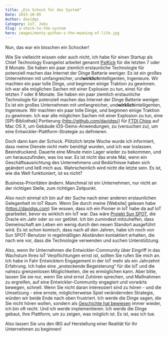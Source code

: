 ```yaml
---
title: „Ein Schock für das System“
Date: 2015-10-05
Author: davidgs
Category: IoT, Jobs
Slug: a-shock-to-the-system
hero: images/monty-python-s-the-meaning-of-life.jpg
---
```


Nun, das war ein bisschen ein Schocker!

Wie Sie vielleicht wissen oder auch nicht, ich habe für einen Startup als Chief Technology Evangelist arbeitet genannt [PsiKick](http://www.psikick.com) für die letzten 7 oder 8 Monate. Sie haben ein paar ziemlich erstaunliche Technologie für potenziell machen das Internet der Dinge Batterie weniger. Es ist ein großes Unternehmen mit umfangreicher, und**wirklich**intelligenten, Ingenieure. Wir machten ein paar tolle Dinge, und beginnen einige Traktion zu gewinnen. Ich war alle möglichen Sachen mit einer Explosion zu tun, eine) für die letzten 7 oder 8 Monate. Sie haben ein paar ziemlich erstaunliche Technologie für potenziell machen das Internet der Dinge Batterie weniger. Es ist ein großes Unternehmen mit umfangreicher, und**wirklich**intelligenten, Ingenieure. Wir machten ein paar tolle Dinge, und beginnen einige Traktion zu gewinnen. Ich war alle möglichen Sachen mit einer Explosion zu tun, eine [SPI-Bibliothek] Portierung (http://github.com/davidgs/) für [FTDI Chips](http://github.com/davidgs/) auf Mac OS X, um Gebäude iOS-Demo-Anwendungen, zu (versuchen zu), um eine Entwickler-Plattform-Strategie zu definieren.

Doch dann kam der Schock. Plötzlich letzte Woche wurde ich informiert, dass meine Dienste nicht mehr benötigt wurden, und ich war loslassen. Beeindruckend. Dauerte eine Minute mein Lager wieder zu bekommen, und um herauszufinden, was los war. Es ist nicht das erste Mal, wenn ein Geschäftsausrichtung des Unternehmens und Bedürfnisse haben sich geändert und ließ mich aus. Wahrscheinlich wird nicht die letzte sein. Es ist, wie die Welt funktioniert, ist es nicht?

Business-Prioritäten ändern. Manchmal ist ein Unternehmen, nur nicht an der richtigen Stelle, zum richtigen Zeitpunkt.

Also noch einmal ich bin auf der Suche nach einer anderen erstaunlichen Gelegenheit im IoT Raum. Wenn Sie durch meine [Website] gelesen habe (https://davidgs.com) Sie wissen, dass ich ein Pionier in IoT habe da auf IoT gearbeitet, bevor es wirklich ein IoT war. Das wäre [Projekt Sun SPOT](https://davidgs.com), die Oracle ein Jahr oder so vor getötet. Ich bin zumindest mitzuhelfen, dass Gemeinschaft am Leben ein wenig durch den neuen Standort ausgeführt wird. Es ist schon komisch, dass nach all den Jahren, habe ich noch von Sun SPOT-Benutzer in regelmäßigen Abständen kontaktiert erhalten, die nach wie vor, dass die Technologie verwenden und suchen Unterstützung.

Also, wenn Ihr Unternehmen die Entwickler-Community über Eingriff in das Wachstum Ihres IoT Verpflichtungen ernst ist, sollten Sie rufen Sie mich an. Ich habe in Fahr Entwicklern Engagement in der IoT mehr als ein Jahrzehnt Erfahrung. Ich habe eine „ansteckende Begeisterung“ für die IoT und die nahezu grenzenlosen Möglichkeiten, die es ermöglichen kann. Aber bitte, lassen Sie sie nur, wenn Sie sind ernst Zuhören sprechen, und Maßnahmen zu ergreifen, auf eine Entwickler-Community engagiert und vorwärts bewegen, schnell. Wenn Sie nicht daran interessiert sind zu hören - und die Umsetzung - eine ernste, möglicherweise Spiel verändernden Strategie, würden wir beide Ende nach oben frustriert. Ich werde die Dinge sagen, die Sie nicht hören wollen, sondern als [Geschichte hat bewiesen](/posts/category/iot/whos-going-to-drive-iot-innovation/ ) immer wieder, ich bin oft recht. Und ich werde implementieren. Ich werde die Dinge gebaut, Ihre Plattform, um zu zeigen, was möglich ist. Es ist, was ich tue.

Also lassen Sie uns den IBG auf Herstellung einer Realität für Ihr Unternehmen zu beginnen!
